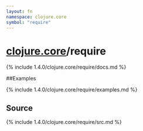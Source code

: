 ```yaml
---
layout: fn
namespace: clojure.core
symbol: "require"
---
```


# [clojure.core](../)/require

{% include 1.4.0/clojure.core/require/docs.md %}

##Examples

{% include 1.4.0/clojure.core/require/examples.md %}
## Source
{% include 1.4.0/clojure.core/require/src.md %}

